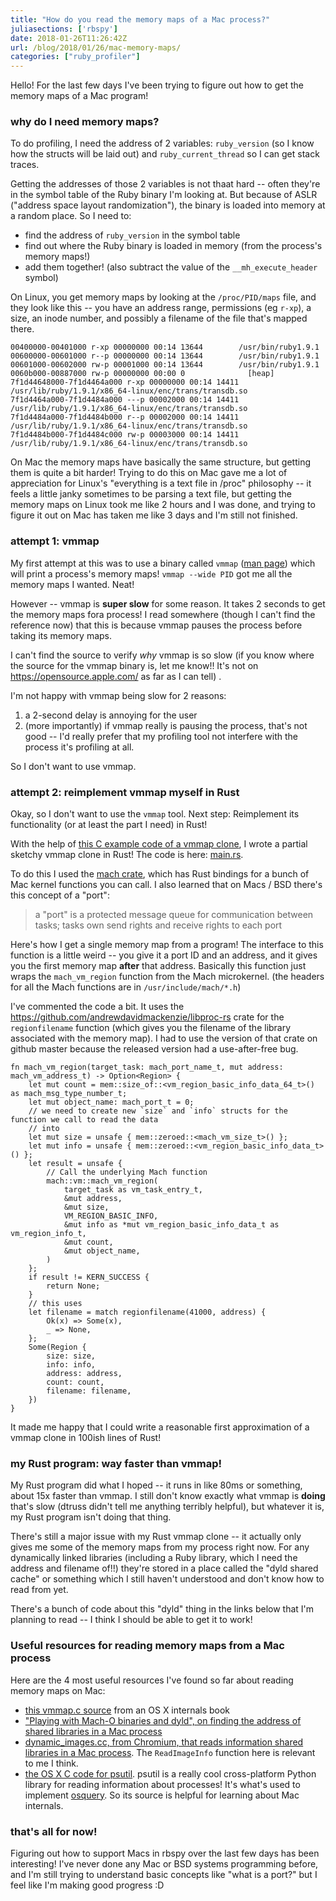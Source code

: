 ```yaml
---
title: "How do you read the memory maps of a Mac process?"
juliasections: ['rbspy']
date: 2018-01-26T11:26:42Z
url: /blog/2018/01/26/mac-memory-maps/
categories: ["ruby_profiler"]
---
```


Hello! For the last few days I've been trying to figure out how to get the memory maps of a Mac
program!

### why do I need memory maps?

To do profiling, I need the address of 2 variables: `ruby_version` (so I know how the structs will
be laid out) and `ruby_current_thread` so I can get stack traces.

Getting the addresses of those 2 variables is not thaat hard -- often they're in the symbol table of
the Ruby binary I'm looking at. But because of ASLR ("address space layout randomization"), the
binary is loaded into memory at a random place. So I need to:

* find the address of `ruby_version` in the symbol table
* find out where the Ruby binary is loaded in memory (from the process's memory maps!)
* add them together! (also subtract the value of the `__mh_execute_header` symbol)

On Linux, you get memory maps by looking at the `/proc/PID/maps` file, and they look like this --
you have an address range, permissions (eg `r-xp`), a size, an inode number, and possibly a filename
of the file that's mapped there.

```
00400000-00401000 r-xp 00000000 00:14 13644        /usr/bin/ruby1.9.1
00600000-00601000 r--p 00000000 00:14 13644        /usr/bin/ruby1.9.1
00601000-00602000 rw-p 00001000 00:14 13644        /usr/bin/ruby1.9.1
0060b000-00887000 rw-p 00000000 00:00 0              [heap]
7f1d44648000-7f1d4464a000 r-xp 00000000 00:14 14411  /usr/lib/ruby/1.9.1/x86_64-linux/enc/trans/transdb.so
7f1d4464a000-7f1d4484a000 ---p 00002000 00:14 14411  /usr/lib/ruby/1.9.1/x86_64-linux/enc/trans/transdb.so
7f1d4484a000-7f1d4484b000 r--p 00002000 00:14 14411  /usr/lib/ruby/1.9.1/x86_64-linux/enc/trans/transdb.so
7f1d4484b000-7f1d4484c000 rw-p 00003000 00:14 14411  /usr/lib/ruby/1.9.1/x86_64-linux/enc/trans/transdb.so
```

On Mac the memory maps have basically the same structure, but getting them is quite a bit harder!
Trying to do this on Mac gave me a lot of appreciation for Linux's "everything is a text file in
/proc" philosophy -- it feels a little janky sometimes to be parsing a text file, but getting the
memory maps on Linux took me like 2 hours and I was done, and trying to figure it out on Mac has
taken me like 3 days and I'm still not finished.

### attempt 1: vmmap

My first attempt at this was to use a binary called `vmmap` ([man page](https://developer.apple.com/legacy/library/documentation/Darwin/Reference/ManPages/man1/vmmap.1.html)) which will print a process's memory
maps! `vmmap --wide PID` got me all the memory maps I wanted. Neat!

However -- vmmap is **super slow** for some reason. It takes 2 seconds to get the memory maps fora
process! I read somewhere (though I can't find the reference now) that this is because vmmap pauses
the process before taking its memory maps.

I can't find the source to verify *why* vmmap is so slow (if you know where the source for the vmmap
binary is, let me know!! It's not on https://opensource.apple.com/ as far as I can tell) .

I'm not happy with vmmap being slow for 2 reasons:

1. a 2-second delay is annoying for the user
2. (more importantly) if vmmap really is pausing the process, that's not good -- I'd really prefer
   that my profiling tool not interfere with the process it's profiling at all.

So I don't want to use vmmap.

### attempt 2: reimplement vmmap myself in Rust

Okay, so I don't want to use the `vmmap` tool. Next step: Reimplement its functionality (or at least
the part I need) in Rust!

With the help of [this C example code of a vmmap clone](http://www.newosxbook.com/src.jl?tree=listings&file=12-1-vmmap.c), I wrote a partial sketchy vmmap clone in
Rust! The code is here: [main.rs](https://gist.githubusercontent.com/jvns/6ecc2e1db154ca5ecf1ad0c354d8d5d9/raw/36f3c223c484f3f4668f5a0602c50f3412bc0895/main.rs).

To do this I used the [mach crate](https://docs.rs/mach), which has Rust bindings for a bunch of Mac
kernel functions you can call. I also learned that on Macs / BSD there's this concept of a "port":

> a "port" is a protected message queue for communication between tasks; tasks own send rights and
> receive rights to each port

Here's how I get a single memory map from a program! The interface to this function is a little
weird -- you give it a port ID and an address, and it gives you the first memory map **after** that
address. Basically this function just wraps the `mach_vm_region` function from the Mach microkernel.
(the headers for all the Mach functions are in `/usr/include/mach/*.h`)

I've commented the code a bit. It uses the https://github.com/andrewdavidmackenzie/libproc-rs crate
for the `regionfilename` function (which gives you the filename of the library associated with the
memory map). I had to use the version of that crate on github master because the released
version had a use-after-free bug.

```
fn mach_vm_region(target_task: mach_port_name_t, mut address: mach_vm_address_t) -> Option<Region> {
    let mut count = mem::size_of::<vm_region_basic_info_data_64_t>() as mach_msg_type_number_t;
    let mut object_name: mach_port_t = 0;
    // we need to create new `size` and `info` structs for the function we call to read the data
    // into
    let mut size = unsafe { mem::zeroed::<mach_vm_size_t>() };
    let mut info = unsafe { mem::zeroed::<vm_region_basic_info_data_t>() };
    let result = unsafe {
        // Call the underlying Mach function
        mach::vm::mach_vm_region(
            target_task as vm_task_entry_t,
            &mut address,
            &mut size,
            VM_REGION_BASIC_INFO,
            &mut info as *mut vm_region_basic_info_data_t as vm_region_info_t,
            &mut count,
            &mut object_name,
        )
    };
    if result != KERN_SUCCESS {
        return None;
    }
    // this uses 
    let filename = match regionfilename(41000, address) {
        Ok(x) => Some(x),
        _ => None,
    };
    Some(Region {
        size: size,
        info: info,
        address: address,
        count: count,
        filename: filename,
    })
}
```

It made me happy that I could write a reasonable first approximation of a vmmap clone in 100ish
lines of Rust!

### my Rust program: way faster than vmmap!

My Rust program did what I hoped -- it runs in like 80ms or something, about 15x faster than vmmap.
I still don't know exactly what vmmap is **doing** that's slow (dtruss didn't tell me anything
terribly helpful), but whatever it is, my Rust program isn't doing that thing.

There's still a major issue with my Rust vmmap clone -- it actually only gives me some of the
memory maps from my process right now. For any dynamically linked libraries (including a Ruby
library, which I need the address and filename of!!) they're stored in a place called the "dyld
shared cache" or something which I still haven't understood and don't know how to read from yet.

There's a bunch of code about this "dyld" thing in the links below that I'm planning to read -- I
think I should be able to get it to work!

### Useful resources for reading memory maps from a Mac process

Here are the 4 most useful resources I've found so far about reading memory maps on Mac:

* [this vmmap.c source](http://www.newosxbook.com/src.jl?tree=listings&file=12-1-vmmap.c) from an OS
  X internals book
* ["Playing with Mach-O binaries and dyld", on finding the address of shared libraries in a Mac process](https://blog.lse.epita.fr/articles/82-playing-with-mach-os-and-dyld.html)
* [dynamic_images.cc, from Chromium, that reads information shared libraries in a Mac process](https://chromium.googlesource.com/breakpad/breakpad/+/master/src/client/mac/handler/dynamic_images.cc). The `ReadImageInfo` function here is relevant to me I think.
* [the OS X C code for psutil](https://github.com/giampaolo/psutil/blob/master/psutil/_psutil_osx.c). psutil is a really
  cool cross-platform Python library for reading information about processes! It's what's used to
  implement [osquery](https://osquery.io/). So its source is helpful for learning about Mac internals.

### that's all for now!

Figuring out how to support Macs in rbspy over the last few days has been interesting! I've never
done any Mac or BSD systems programming before, and I'm still trying to understand basic concepts
like "what is a port?" but I feel like I'm making good progress :D

